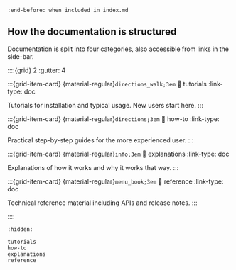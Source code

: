 ```{include} ../README.md
:end-before: when included in index.md
```

[plot]: images/plot_spec.png
[logo]: images/scanspec-logo.svg

How the documentation is structured
-----------------------------------

Documentation is split into four categories, also accessible from links in the
side-bar.

::::{grid} 2
:gutter: 4

:::{grid-item-card} {material-regular}`directions_walk;3em`
:link: tutorials
:link-type: doc

Tutorials for installation and typical usage. New users start here.
:::

:::{grid-item-card} {material-regular}`directions;3em`
:link: how-to
:link-type: doc

Practical step-by-step guides for the more experienced user.
:::

:::{grid-item-card} {material-regular}`info;3em`
:link: explanations
:link-type: doc

Explanations of how it works and why it works that way.
:::

:::{grid-item-card} {material-regular}`menu_book;3em`
:link: reference
:link-type: doc

Technical reference material including APIs and release notes.
:::

::::

```{toctree}
:hidden:

tutorials
how-to
explanations
reference
```